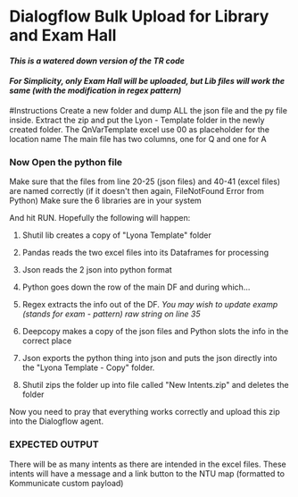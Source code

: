 # Dialogflow Bulk Upload for Library and Exam Hall
#### _This is a watered down version of the TR code_
#### _For Simplicity, only Exam Hall will be uploaded, but Lib files will work the same (with the modification in regex pattern)_


#Instructions
Create a new folder and dump ALL the json file and the py file inside.
Extract the zip and put the Lyon - Template folder in the newly created folder.
The QnVarTemplate excel use 00 as placeholder for the location name
The main file has two columns, one for Q and one for A

### Now Open the python file

Make sure that the files from line 20-25 (json files) and 40-41 (excel files) are named correctly (if it doesn't then again, FileNotFound Error from Python) 
Make sure the 6 libraries are in your system

And hit RUN. Hopefully the following will happen:

1. Shutil lib creates a copy of "Lyona Template" folder

2. Pandas reads the two excel files into its Dataframes for processing

3. Json reads the 2 json into python format

4. Python goes down the row of the main DF and during which...

5. Regex extracts the info out of the DF. *You may wish to update examp (stands for exam - pattern) raw string on line 35*

6. Deepcopy makes a copy of the json files and Python slots the info in the correct place

7. Json exports the python thing into json and puts the json directly into the "Lyona Template - Copy" folder.

8. Shutil zips the folder up into file called "New Intents.zip" and deletes the folder

Now you need to pray that everything works correctly and upload this zip into the Dialogflow agent.

### EXPECTED OUTPUT

There will be as many intents as there are intended in the excel files. These intents will have a message and a link button to the NTU map (formatted to Kommunicate custom payload)

